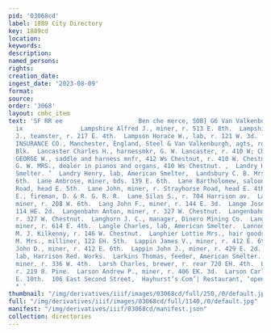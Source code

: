 ```yaml
---
pid: '03068cd'
label: 1889 City Directory
key: 1889cd
location: 
keywords: 
description: 
named_persons: 
rights: 
creation_date: 
ingest_date: '2023-08-09'
format: 
source: 
order: '3068'
layout: cmhc_item
text: 'SF RR ee                     Ben che merce, SOB] G6 Van Valkenburghh, soston
  ix                Lampshire Alfred J., miner, r. 513 E. 8th.  Lampshire William
  J., teamster, r. 217 E. 4th.  Lampson Horace W., lab, r. 121 W. 3d.  LANCASHIRE
  INSURANCE CO., Manchester, England, Steel & Van Valkenburgh, agts, rooms 20-21 Boston
  Blk.  Lancaster Charles H., harnessmkr, G. W. Lancaster, r. 410 W; Chestnut. 4  LANCASTER
  GEORGE W., saddle and harness mnfr, 412 Ws Chestnut, r. 410 W. Chestnut.  LANCASTER
  G. W. MRS., dealer in pianos and organs, 410 Ws Chestnut. ,  Landry Hd., lab, American
  Smelter. ’  Landry Henry, lab, American Smelter,  Landsbury C. B. Mrs., r. 126 W.
  6th.  Lane Ambrose, miner, bds. 139 E. 6th.  Lane Bartholomew, saloon, Strayhorse
  Road, head E. 5th.  Lane John, miner, r. Strayhorse Road, head E. 4th.  Lane Joseph
  E., fireman, D. & R. G. R. R.  Lane Silas S., r. 704 Harrison av.  Lang George E.,
  miner, r. 208 W. 6th.  Lang John F., miner, r. 144 E. 3d.  Lange Joseph, shoemkr,
  114 HE. 2d.  Langenbahn Anton, miner, r. 327 W. Chestnut.  Langenbahn John, miner,
  r. 327 W. Chestnut.  Langhorn J. C., manager, Dinero Mining Co.  Langille Woodbury,
  miner, r. 614 E. 4th.  Langle Charles, lab, American Smelter.  Lannon James, clk,
  M. J. Kilkenny, r. 146 W. Chestnut.  Lanphier Lottie Mrs., hair goods, 214 E. 6th.  LaPierce
  M. Mrs., milliner, 122 EH. 5th.  Lappin James V., miner, r. 412 E. 6th.  Lappin
  John D., miner, r. 412 E. 6th.  Lappin John J., miner, r. 429 E. 2d.  Larch Charles,
  lab, Harrison Red. Works.  Larkins Thomas, feeder, American Smelter. ~  Larsen Niels,
  miner, r. 336 W. 4th.  Larsh Charles, brewer, r. rear 720 EH. 4th.  Larson Andrew,
  r. 219 8. Pine.  Larson Andrew P., miner, r. 406 EK. 3d.  Larson Carl, lab, r. 227
  E. 10th.  106 East Second Street,  Hayhurst’s Com’| Restaurant, ‘open Day ana wight
  * '
thumbnail: "/img/derivatives/iiif/images/03068cd/full/250,/0/default.jpg"
full: "/img/derivatives/iiif/images/03068cd/full/1140,/0/default.jpg"
manifest: "/img/derivatives/iiif/03068cd/manifest.json"
collection: directories
---
```

